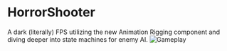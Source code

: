 # HorrorShooter
A dark (literally) FPS utilizing the new Animation Rigging component and diving deeper into state machines for enemy AI.
![Gameplay](https://gyazo.com/f1f110b1c40191e2d8cf357fd7cd16c2.gif)
